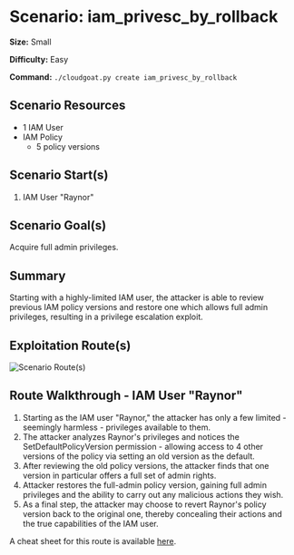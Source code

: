 # Scenario: iam_privesc_by_rollback

**Size:** Small

**Difficulty:** Easy

**Command:** `./cloudgoat.py create iam_privesc_by_rollback`

## Scenario Resources

- 1 IAM User
- IAM Policy
  - 5 policy versions

## Scenario Start(s)

1. IAM User "Raynor"

## Scenario Goal(s)

Acquire full admin privileges.

## Summary

Starting with a highly-limited IAM user, the attacker is able to review previous IAM policy versions and restore one which allows full admin privileges, resulting in a privilege escalation exploit.

## Exploitation Route(s)

![Scenario Route(s)](https://www.lucidchart.com/publicSegments/view/acef779c-51ce-4582-b4d2-19ae92b7f170/image.png)

## Route Walkthrough - IAM User "Raynor"

1. Starting as the IAM user "Raynor," the attacker has only a few limited - seemingly harmless - privileges available to them.
2. The attacker analyzes Raynor's privileges and notices the SetDefaultPolicyVersion permission - allowing access to 4 other versions of the policy via setting an old version as the default.
3. After reviewing the old policy versions, the attacker finds that one version in particular offers a full set of admin rights.
4. Attacker restores the full-admin policy version, gaining full admin privileges and the ability to carry out any malicious actions they wish.
5. As a final step, the attacker may choose to revert Raynor's policy version back to the original one, thereby concealing their actions and the true capabilities of the IAM user.

A cheat sheet for this route is available [here](./cheat_sheet_raynor.md).